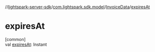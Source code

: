//[lightspark-server-sdk](../../../index.md)/[com.lightspark.sdk.model](../index.md)/[InvoiceData](index.md)/[expiresAt](expires-at.md)

# expiresAt

[common]\
val [expiresAt](expires-at.md): Instant
